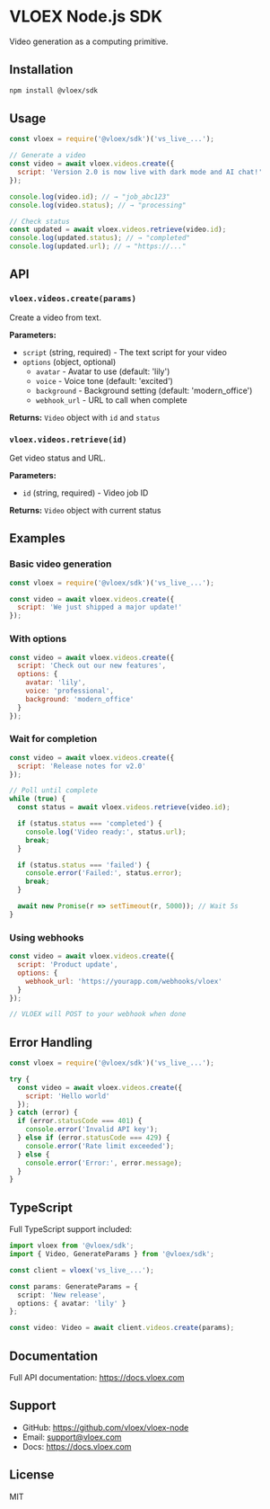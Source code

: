 # VLOEX Node.js SDK

Video generation as a computing primitive.

## Installation

```bash
npm install @vloex/sdk
```

## Usage

```javascript
const vloex = require('@vloex/sdk')('vs_live_...');

// Generate a video
const video = await vloex.videos.create({
  script: 'Version 2.0 is now live with dark mode and AI chat!'
});

console.log(video.id); // → "job_abc123"
console.log(video.status); // → "processing"

// Check status
const updated = await vloex.videos.retrieve(video.id);
console.log(updated.status); // → "completed"
console.log(updated.url); // → "https://..."
```

## API

### `vloex.videos.create(params)`

Create a video from text.

**Parameters:**
- `script` (string, required) - The text script for your video
- `options` (object, optional)
  - `avatar` - Avatar to use (default: 'lily')
  - `voice` - Voice tone (default: 'excited')
  - `background` - Background setting (default: 'modern_office')
  - `webhook_url` - URL to call when complete

**Returns:** `Video` object with `id` and `status`

### `vloex.videos.retrieve(id)`

Get video status and URL.

**Parameters:**
- `id` (string, required) - Video job ID

**Returns:** `Video` object with current status

## Examples

### Basic video generation

```javascript
const vloex = require('@vloex/sdk')('vs_live_...');

const video = await vloex.videos.create({
  script: 'We just shipped a major update!'
});
```

### With options

```javascript
const video = await vloex.videos.create({
  script: 'Check out our new features',
  options: {
    avatar: 'lily',
    voice: 'professional',
    background: 'modern_office'
  }
});
```

### Wait for completion

```javascript
const video = await vloex.videos.create({
  script: 'Release notes for v2.0'
});

// Poll until complete
while (true) {
  const status = await vloex.videos.retrieve(video.id);

  if (status.status === 'completed') {
    console.log('Video ready:', status.url);
    break;
  }

  if (status.status === 'failed') {
    console.error('Failed:', status.error);
    break;
  }

  await new Promise(r => setTimeout(r, 5000)); // Wait 5s
}
```

### Using webhooks

```javascript
const video = await vloex.videos.create({
  script: 'Product update',
  options: {
    webhook_url: 'https://yourapp.com/webhooks/vloex'
  }
});

// VLOEX will POST to your webhook when done
```

## Error Handling

```javascript
const vloex = require('@vloex/sdk')('vs_live_...');

try {
  const video = await vloex.videos.create({
    script: 'Hello world'
  });
} catch (error) {
  if (error.statusCode === 401) {
    console.error('Invalid API key');
  } else if (error.statusCode === 429) {
    console.error('Rate limit exceeded');
  } else {
    console.error('Error:', error.message);
  }
}
```

## TypeScript

Full TypeScript support included:

```typescript
import vloex from '@vloex/sdk';
import { Video, GenerateParams } from '@vloex/sdk';

const client = vloex('vs_live_...');

const params: GenerateParams = {
  script: 'New release',
  options: { avatar: 'lily' }
};

const video: Video = await client.videos.create(params);
```

## Documentation

Full API documentation: https://docs.vloex.com

## Support

- GitHub: https://github.com/vloex/vloex-node
- Email: support@vloex.com
- Docs: https://docs.vloex.com

## License

MIT
